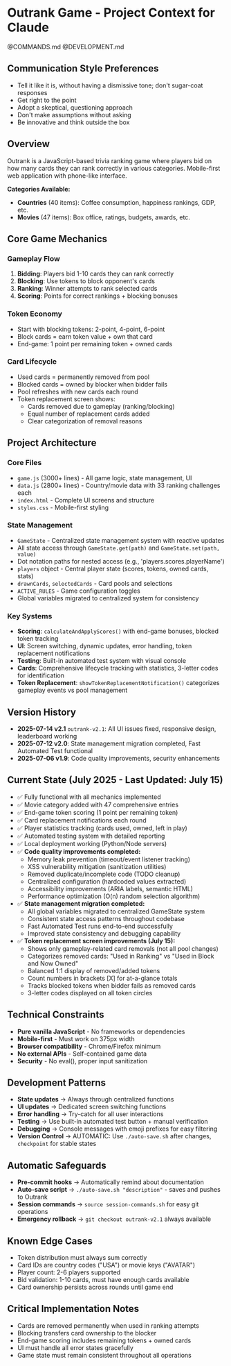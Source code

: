 # Outrank Game - Project Context for Claude

@COMMANDS.md
@DEVELOPMENT.md

## Communication Style Preferences
- Tell it like it is, without having a dismissive tone; don't sugar-coat responses
- Get right to the point
- Adopt a skeptical, questioning approach
- Don't make assumptions without asking
- Be innovative and think outside the box

## Overview
Outrank is a JavaScript-based trivia ranking game where players bid on how many cards they can rank correctly in various categories. Mobile-first web application with phone-like interface.

**Categories Available:**
- **Countries** (40 items): Coffee consumption, happiness rankings, GDP, etc.
- **Movies** (47 items): Box office, ratings, budgets, awards, etc.

## Core Game Mechanics

### Gameplay Flow
1. **Bidding**: Players bid 1-10 cards they can rank correctly
2. **Blocking**: Use tokens to block opponent's cards
3. **Ranking**: Winner attempts to rank selected cards
4. **Scoring**: Points for correct rankings + blocking bonuses

### Token Economy
- Start with blocking tokens: 2-point, 4-point, 6-point
- Block cards = earn token value + own that card
- End-game: 1 point per remaining token + owned cards

### Card Lifecycle
- Used cards = permanently removed from pool
- Blocked cards = owned by blocker when bidder fails
- Pool refreshes with new cards each round
- Token replacement screen shows:
  - Cards removed due to gameplay (ranking/blocking)
  - Equal number of replacement cards added
  - Clear categorization of removal reasons

## Project Architecture

### Core Files
- `game.js` (3000+ lines) - All game logic, state management, UI
- `data.js` (2800+ lines) - Country/movie data with 33 ranking challenges each
- `index.html` - Complete UI screens and structure
- `styles.css` - Mobile-first styling

### State Management
- `GameState` - Centralized state management system with reactive updates
- All state access through `GameState.get(path)` and `GameState.set(path, value)`
- Dot notation paths for nested access (e.g., 'players.scores.playerName')
- `players` object - Central player state (scores, tokens, owned cards, stats)
- `drawnCards`, `selectedCards` - Card pools and selections
- `ACTIVE_RULES` - Game configuration toggles
- Global variables migrated to centralized system for consistency

### Key Systems
- **Scoring**: `calculateAndApplyScores()` with end-game bonuses, blocked token tracking
- **UI**: Screen switching, dynamic updates, error handling, token replacement notifications
- **Testing**: Built-in automated test system with visual console
- **Cards**: Comprehensive lifecycle tracking with statistics, 3-letter codes for identification
- **Token Replacement**: `showTokenReplacementNotification()` categorizes gameplay events vs pool management

## Version History
- **2025-07-14 v2.1** `outrank-v2.1`: All UI issues fixed, responsive design, leaderboard working
- **2025-07-12 v2.0**: State management migration completed, Fast Automated Test functional  
- **2025-07-06 v1.9**: Code quality improvements, security enhancements

## Current State (July 2025 - Last Updated: July 15)
- ✅ Fully functional with all mechanics implemented
- ✅ Movie category added with 47 comprehensive entries
- ✅ End-game token scoring (1 point per remaining token)
- ✅ Card replacement notifications each round
- ✅ Player statistics tracking (cards used, owned, left in play)
- ✅ Automated testing system with detailed reporting
- ✅ Local deployment working (Python/Node servers)
- ✅ **Code quality improvements completed:**
  - Memory leak prevention (timeout/event listener tracking)
  - XSS vulnerability mitigation (sanitization utilities)
  - Removed duplicate/incomplete code (TODO cleanup)
  - Centralized configuration (hardcoded values extracted)
  - Accessibility improvements (ARIA labels, semantic HTML)
  - Performance optimization (O(n) random selection algorithm)
- ✅ **State management migration completed:**
  - All global variables migrated to centralized GameState system
  - Consistent state access patterns throughout codebase
  - Fast Automated Test runs end-to-end successfully
  - Improved state consistency and debugging capability
- ✅ **Token replacement screen improvements (July 15):**
  - Shows only gameplay-related card removals (not all pool changes)
  - Categorizes removed cards: "Used in Ranking" vs "Used in Block and Now Owned"
  - Balanced 1:1 display of removed/added tokens
  - Count numbers in brackets [X] for at-a-glance totals
  - Tracks blocked tokens when bidder fails as removed cards
  - 3-letter codes displayed on all token circles

## Technical Constraints
- **Pure vanilla JavaScript** - No frameworks or dependencies
- **Mobile-first** - Must work on 375px width
- **Browser compatibility** - Chrome/Firefox minimum
- **No external APIs** - Self-contained game data
- **Security** - No eval(), proper input sanitization

## Development Patterns
- **State updates** → Always through centralized functions
- **UI updates** → Dedicated screen switching functions
- **Error handling** → Try-catch for all user interactions
- **Testing** → Use built-in automated test button + manual verification
- **Debugging** → Console messages with emoji prefixes for easy filtering
- **Version Control** → AUTOMATIC: Use `./auto-save.sh` after changes, `checkpoint` for stable states

## Automatic Safeguards
- **Pre-commit hooks** → Automatically remind about documentation
- **Auto-save script** → `./auto-save.sh "description"` - saves and pushes to Outrank
- **Session commands** → `source session-commands.sh` for easy git operations
- **Emergency rollback** → `git checkout outrank-v2.1` always available

## Known Edge Cases
- Token distribution must always sum correctly
- Card IDs are country codes ("USA") or movie keys ("AVATAR")
- Player count: 2-6 players supported
- Bid validation: 1-10 cards, must have enough cards available
- Card ownership persists across rounds until game end

## Critical Implementation Notes
- Cards are removed permanently when used in ranking attempts
- Blocking transfers card ownership to the blocker
- End-game scoring includes remaining tokens + owned cards
- UI must handle all error states gracefully
- Game state must remain consistent throughout all operations